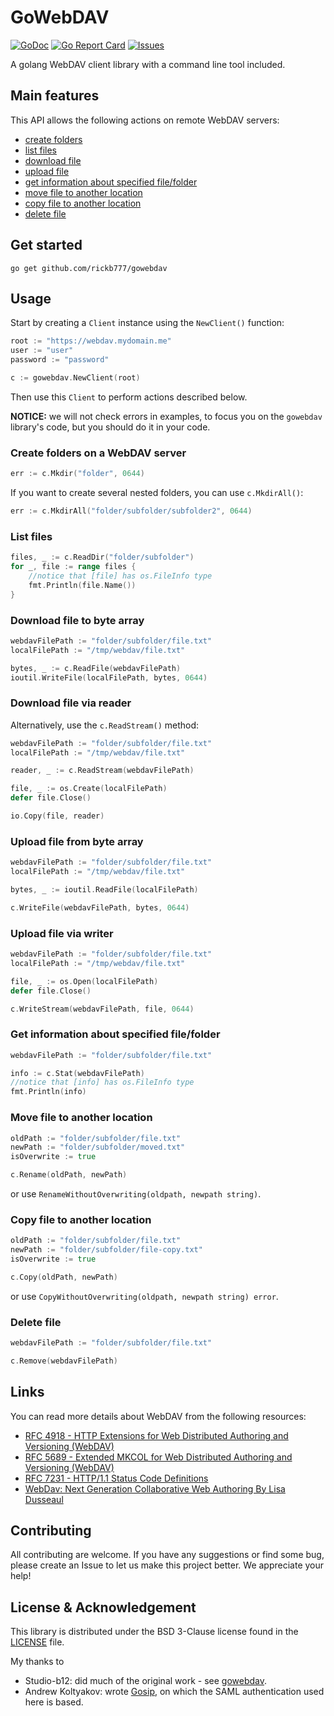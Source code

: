 # GoWebDAV

[![GoDoc](https://godoc.org/github.com/rickb777/gowebdav?status.svg)](https://godoc.org/github.com/rickb777/gowebdav)
[![Go Report Card](https://goreportcard.com/badge/github.com/rickb777/gowebdav)](https://goreportcard.com/report/github.com/rickb777/gowebdav)
[![Issues](https://img.shields.io/github/issues/rickb777/gowebdav.svg)](https://github.com/rickb777/gowebdav/issues)

A golang WebDAV client library with a command line tool included.

## Main features

This API allows the following actions on remote WebDAV servers:
* [create folders](#create-folders-on-a-webdav-server)
* [list files](#list-files)
* [download file](#download-file-to-byte-array)
* [upload file](#upload-file-from-byte-array)
* [get information about specified file/folder](#get-information-about-specified-filefolder)
* [move file to another location](#move-file-to-another-location)
* [copy file to another location](#copy-file-to-another-location)
* [delete file](#delete-file)

## Get started

`go get github.com/rickb777/gowebdav`

## Usage

Start by creating a `Client` instance using the `NewClient()` function:

```go
root := "https://webdav.mydomain.me"
user := "user"
password := "password"

c := gowebdav.NewClient(root)
```

Then use this `Client` to perform actions described below.

**NOTICE:** we will not check errors in examples, to focus you on the `gowebdav` library's code, but you should do it in your code.

### Create folders on a WebDAV server
```go
err := c.Mkdir("folder", 0644)
```
If you want to create several nested folders, you can use `c.MkdirAll()`:
```go
err := c.MkdirAll("folder/subfolder/subfolder2", 0644)
```

### List files
```go
files, _ := c.ReadDir("folder/subfolder")
for _, file := range files {
    //notice that [file] has os.FileInfo type
    fmt.Println(file.Name())
}
```

### Download file to byte array
```go
webdavFilePath := "folder/subfolder/file.txt"
localFilePath := "/tmp/webdav/file.txt"

bytes, _ := c.ReadFile(webdavFilePath)
ioutil.WriteFile(localFilePath, bytes, 0644)
```

### Download file via reader
Alternatively, use the `c.ReadStream()` method:
```go
webdavFilePath := "folder/subfolder/file.txt"
localFilePath := "/tmp/webdav/file.txt"

reader, _ := c.ReadStream(webdavFilePath)

file, _ := os.Create(localFilePath)
defer file.Close()

io.Copy(file, reader)
```

### Upload file from byte array
```go
webdavFilePath := "folder/subfolder/file.txt"
localFilePath := "/tmp/webdav/file.txt"

bytes, _ := ioutil.ReadFile(localFilePath)

c.WriteFile(webdavFilePath, bytes, 0644)
```

### Upload file via writer
```go
webdavFilePath := "folder/subfolder/file.txt"
localFilePath := "/tmp/webdav/file.txt"

file, _ := os.Open(localFilePath)
defer file.Close()

c.WriteStream(webdavFilePath, file, 0644)
```

### Get information about specified file/folder
```go
webdavFilePath := "folder/subfolder/file.txt"

info := c.Stat(webdavFilePath)
//notice that [info] has os.FileInfo type
fmt.Println(info)
```

### Move file to another location
```go
oldPath := "folder/subfolder/file.txt"
newPath := "folder/subfolder/moved.txt"
isOverwrite := true

c.Rename(oldPath, newPath)
```

or use `RenameWithoutOverwriting(oldpath, newpath string)`.

### Copy file to another location
```go
oldPath := "folder/subfolder/file.txt"
newPath := "folder/subfolder/file-copy.txt"
isOverwrite := true

c.Copy(oldPath, newPath)
```

or use `CopyWithoutOverwriting(oldpath, newpath string) error`.

### Delete file
```go
webdavFilePath := "folder/subfolder/file.txt"

c.Remove(webdavFilePath)
```

## Links

You can read more details about WebDAV from the following resources:

* [RFC 4918 - HTTP Extensions for Web Distributed Authoring and Versioning (WebDAV)](https://tools.ietf.org/html/rfc4918)
* [RFC 5689 - Extended MKCOL for Web Distributed Authoring and Versioning (WebDAV)](https://tools.ietf.org/html/rfc5689)
* [RFC 7231 - HTTP/1.1 Status Code Definitions](https://tools.ietf.org/html/rfc7231#section-6 "HTTP/1.1 Status Code Definitions")
* [WebDav: Next Generation Collaborative Web Authoring By Lisa Dusseaul](https://books.google.de/books?isbn=0130652083 "WebDav: Next Generation Collaborative Web Authoring By Lisa Dusseault")

## Contributing

All contributing are welcome. If you have any suggestions or find some bug, please create an Issue to let us make this project better. We appreciate your help!

## License & Acknowledgement

This library is distributed under the BSD 3-Clause license found in the [LICENSE](https://github.com/rickb777/gowebdav/blob/master/LICENSE) file.

My thanks to 

 * Studio-b12: did much of the original work - see [gowebdav](https://github.com/studio-b12/gowebdav).
 * Andrew Koltyakov: wrote [Gosip](https://github.com/koltyakov/gosip), on which the SAML authentication used here is based.  
